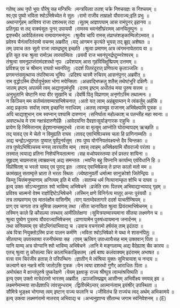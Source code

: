 

  
गतेष्व् अथ नृपो भूयः पौरेषु सह मन्त्रिभिः ।मन्त्रयित्वा ततश् चक्रे निश्चयज्ञः स निश्चयम्  ॥   
श्व;एव पुष्यो भविता श्वोऽभिषेच्येत मे सुतः ।रामो राजीव ताम्राक्षो यौवराज्य;इति प्रभुः  ॥   
अथान्तर्गृहम् आविश्य राजा दशरथस् तदा ।सूतम् आज्ञापयाम् आस रामंपुनर् इहानय  ॥   
प्रतिगृह्य स तद् वाक्यंसूतः पुनर् उपाययौ ।रामस्य भवनंशीघ्रंरामम् आनयितुम्पुनः  ॥   
द्वाह्स्थैर् आवेदितंतस्य रामायागमनंपुनः ।श्रुत्वैव चापि रामस् तंप्राप्तंशङ्काम्वितोऽभवत्  ॥   
प्रवेश्य चैनंत्वरितंरामो वचनम् अब्रवीत् ।यद् आगमन कृत्यंते भूयस् तद् ब्रूह्य् अशेषतः  ॥   
तम् उवाच ततः सूतो राजा त्वाम्द्रष्टुम् इच्छति ।श्रुत्वा प्रमाणम् अत्र त्वंगमनायेतराय वा  ॥   
इति सूत वचः श्रुत्वा रामोऽथ त्वरयाम्वितः ।प्रययौ राज भवनंपुनर्द्रष्टुम्नरेश्वरम्  ॥   
तंश्रुत्वा समनुप्राप्तंरामंदशरथो नृपः ।प्रवेशयाम् आस गृहंविविक्षुष्प्रियम् उत्तमम्  ॥   
प्रविशन्न् एव च श्रीमान् राघवो भवनंपितुः ।ददर्श पितरंदूरात् प्रणिपत्य कृताञ्जलिः  ॥   
प्रणमन्तंसमुत्थाप्य तंपरिष्वज्य भूमिपः ।प्रदिश्य चास्मै रुचिरम् आसनंपुनर् अब्रवीत्  ॥   
राम वृद्धोऽस्मि दीर्घायुर्भुक्ता भोगा मयेप्सिताः ।अन्नवद्भिष्क्रतु शतैस् तथेष्टंभूरि दक्षिणैः  ॥   
जातम् इष्टम् अपत्यंमे त्वम् अद्यानुपमंभुवि ।दत्तम् इष्टम् अधीतंच मया पुरुष सत्तम  ॥   
अनुभूतानि चेष्टानि मया वीर सुखानि च ।देवर्षि पितृ विप्राणाम् अनृणोऽस्मि तथात्मनः  ॥   
न किञ्चिन् मम कर्तव्यंतवाम्यत्राभिषेचनात् ।अतो यत् त्वाम् अहंब्रूयाम्तन् मे त्वंकर्तुम् अर्हसि  ॥   
अद्य प्रकृतयः सर्वास् त्वाम् इच्छन्ति नराधिपम् ।अतस् त्वाम्युव राजानम् अभिषेक्ष्यामि पुत्रक  ॥   
अपि चाद्याशुभान् राम स्वप्नान् पश्यामि दारुणान् ।सनिर्घाता महोल्काश् च पतन्तीह महा स्वनाः  ॥   
अवष्टब्धंच मे राम नक्षत्रंदारुणैर्ग्रहैः ।आवेदयन्ति दैवज्ञाःसूर्याङ्गारक राहुभिः  ॥   
प्रायेण हि निमित्तानाम् ईदृशानाम्समुद्भवे ।राजा वा मृत्युम् आप्नोति घोराम्वापदम् ऋच्छति  ॥   
तद् यावद् एव मे चेतो न विमुह्यति राघव ।तावद् एवाभिषिञ्चस्व चला हि प्राणिनाम्मतिः  ॥   
अद्य चन्द्रोऽभ्युपगतः पुष्यात् पूर्वंपुनर्वसुम् ।श्वः पुष्य योगंनियतंवक्ष्यन्ते दैव चिन्तकाः  ॥   
तत्र पुष्येऽभिषिञ्चस्व मनस् त्वरयतीव माम् ।श्वस् त्वाहम् अभिषेक्ष्यामि यौवराज्ये परंतप  ॥   
तस्मात् त्वयाद्य व्रतिना निशेयंनियतात्मना ।सह वध्वोपवस्तव्या दर्भ प्रस्तर शायिना  ॥   
सुहृदश् चाप्रमत्तास् त्वाम्रक्षन्त्व् अद्य समन्ततः ।भवन्ति बहु विघ्नानि कार्याम्य् एवंविधानि हि  ॥   
विप्रोषितश् च भरतो यावद् एव पुराद् इतः ।तावद् एवाभिषेकस् ते प्राप्त कालो मतो मम  ॥   
कामंखलु सताम्वृत्ते भ्राता ते भरतः स्थितः ।ज्येष्ठानुवर्ती धर्मात्मा सानुक्रोशो जितेन्द्रियः  ॥   
किम्तु चित्तंमनुष्याणाम् अनित्यम् इति मे मतिः ।सताम्च धर्म नित्यानाम्कृत शोभि च राघव  ॥   
इत्य् उक्तः सोऽभ्यनुज्ञातः श्वो भाविम्य् अभिषेचने ।व्रजेति रामः पितरम् अभिवाद्याभ्ययाद् गृहम्  ॥   
प्रविश्य चात्मनो वेश्म राज्ञोद्दिष्टेऽभिषेचने ।तस्मिन् क्षणे विनिर्गत्य मातुर् अन्तः पुरंययौ  ॥   
तत्र ताम्प्रवणाम् एव मातरंक्षौम वासिनीम् ।वाग् यताम्देवतागारे ददर्श याचतीम्श्रियम्  ॥   
प्राग् एव चागता तत्र सुमित्रा लक्ष्मणस् तथा ।सीता चानायिता श्रुत्वा प्रियंरामाभिषेचनम्  ॥   
तस्मिन् काले हि कौसल्या तस्थाव् आमीलितेक्षणा ।सुमित्रयाम्वास्यमाना सीतया लक्ष्मणेन च  ॥   
श्रुत्वा पुष्येण पुत्रस्य यौवराज्याभिषेचनम् ।प्राणायामेन पुरुषंध्यायमाना जनार्दनम्  ॥   
तथा सनियमाम् एव सोऽभिगंयाभिवाद्य च ।उवाच वचनंरामो हर्षयंस् ताम् इदंतदा  ॥   
अंब पित्रा नियुक्तोऽस्मि प्रजा पालन कर्मणि ।भविता श्वोऽभिषेको मे यथा मे शासनंपितुः  ॥   
सीतयाप्य् उपवस्तव्या रजनीयंमया सह ।एवम् ऋत्विग् उपाध्यायैःसह माम् उक्तवान् पिता  ॥   
यानि याम्य् अत्र योग्यानि श्वो भाविम्य् अभिषेचने ।तानि मे मङ्गलाम्य् अद्य वैदेह्याश् चैव कारय  ॥   
एतच् श्रुत्वा तु कौसल्या चिर कालाभिकाङ्क्षितम् ।हर्ष बाष्प कलंवाक्यम् इदंरामम् अभाषत  ॥   
वत्स राम चिरंजीव हतास् ते परिपन्थिनः ।ज्ञातीन् मे त्वंश्रिया युक्तः सुमित्रायाश् च नन्दय  ॥   
कल्याणे बत नक्षत्रे मयि जातोऽसि पुत्रक ।येन त्वया दशरथो गुणैर् आराधितः पिता  ॥   
अमोघंबत मे क्षान्तंपुरुषे पुष्करेक्षणे ।येयम् इक्ष्वाकु राज्य श्रीष्पुत्र त्वाम्संश्रयिष्यति  ॥   
इत्य् एवम् उक्तो मात्रेदंरामो भारतम् अब्रवीत् ।प्राञ्जलिम्प्रह्वम् आसीनम् अभिवीक्ष्य स्मयन्न् इव  ॥   
लक्ष्मणेमाम्मया सार्धंप्रशाधि त्वंवसुन्धराम् ।द्वितीयंमेऽन्तर् आत्मानंत्वाम् इयंश्रीर् उपस्थिता  ॥   
सौमित्रे भुङ्क्ष्व भोगाम्स् त्वम् इष्टान् राज्य फलानि च ।जीवितंच हि राज्यंच त्वद् अर्थम् अभिकामये  ॥   
इत्य् उक्त्वा लक्ष्मणंरामो मातराव् अभिवाद्य च ।अभ्यनुज्ञाप्य सीताम्च जगाम स्वंनिवेशनम्  ॥ (E)  
